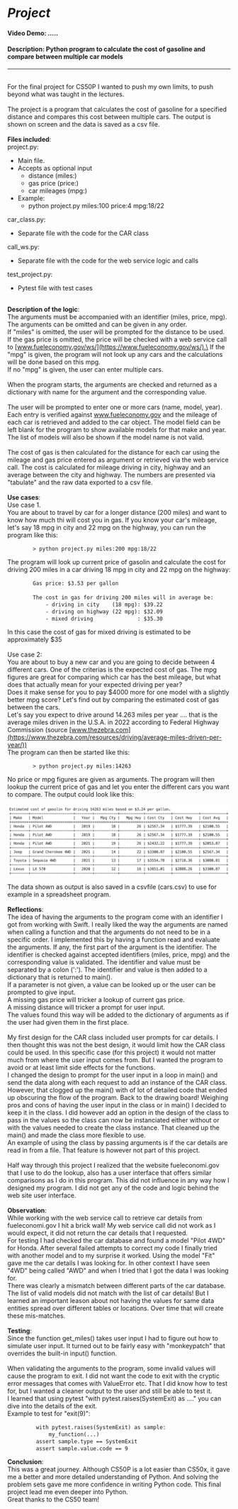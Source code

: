 # *Project*
#### Video Demo: .....
#### Description: Python program to calculate the cost of gasoline and compare between multiple car models

___
\
For the final project for CS50P I wanted to push my own limits, to push beyond what was 
taught in the lectures.
\
\
The project is a program that calculates the cost of gasoline for a specified distance and compares 
this cost between multiple cars. The output is shown on screen and the data is saved as a csv file.
\
\
**Files included**:\
project.py: 
* Main file. 
* Accepts as optional input
  - distance (miles:) 
  - gas price (price:)
  - car mileages (mpg:)
* Example: 
  - python project.py miles:100 price:4 mpg:18/22   

car_class.py:    
* Separate file with the code for the CAR class 

call_ws.py:      
* Separate file with the code for the web service logic and calls

test_project.py: 
* Pytest file with test cases

\
**Description of the logic**:\
The arguments must be accompanied with an identifier (miles, price, mpg). 
The arguments can be omitted and can be given in any order.\
If "miles" is omitted, the user will be prompted for the distance to be used.\
If the gas price is omitted, the price will be checked with a web service call to 
[www.fueleconomy.gov/ws/](https://www.fueleconomy.gov/ws/).\
If the "mpg" is given, the program will not look up any cars and the calculations 
will be done based on this mpg. \
If no "mpg" is given, the user can enter multiple cars.
\
\
When the program starts, the arguments are checked and returned as a dictionary with
name for the argument and the corresponding value.
\
\
The user will be prompted to enter one or more cars (name, model, year). Each entry is 
verified against www.fueleconomy.gov and the mileage of each car is retrieved and added 
to the car object. The model field can be left blank for the program to show available 
models for that make and year. The list of models will also be shown if the model name 
is not valid. 
\
\
The cost of gas is then calculated for the distance for each car using the mileage and gas 
price entered as argument or retrieved via the web service call. The cost is calculated for 
mileage driving in city, highway and an average between the city and highway. The numbers are
presented via "tabulate" and the raw data exported to a csv file.
\
\
**Use cases**:\
Use case 1.\
You are about to travel by car for a longer distance (200 miles) and want to know 
how much thi will cost you in gas. If you know your car's mileage, let's say 18 mpg in city 
and 22 mpg on the highway, you can run the program like this:

            > python project.py miles:200 mpg:18/22

The program will look up current price of gasolin and calculate the cost for driving 200 miles 
in a car driving 18 mpg in city and 22 mpg on the highway:

            Gas price: $3.53 per gallon

            The cost in gas for driving 200 miles will in average be: 
                - driving in city    (18 mpg): $39.22
                - driving on highway (22 mpg): $32.09
                - mixed driving              : $35.30

In this case the cost of gas for mixed driving is estimated to be approximately $35
\
\
Use case 2:\
You are about to buy a new car and you are going to decide between 4 different
cars. One of the criterias is the expected cost of gas. The mpg figures are great for comparing 
which car has the best mileage, but what does that actually mean for your expected driving per 
year?\
Does it make sense for you to pay $4000 more for one model with a slightly better mpg 
score? Let's find out by comparing the estimated cost of gas between the cars.\
Let's say you expect to drive around 14.263 miles per year .... that is the average 
miles driven in the U.S.A. in 2022 according to Federal Highway Commission (source 
[www.thezebra.com](https://www.thezebra.com/resources/driving/average-miles-driven-per-year/)) \
The program can then be started like this:

            > python project.py miles:14263

No price or mpg figures are given as arguments. The program will then lookup the current 
price of gas and let you enter the different cars you want to compare. The output could look 
like this:

![Example output for use case 2](use_case2.png)

The data shown as output is also saved in a csvfile (cars.csv) to use for example in a 
spreadsheet program.
\
\
**Reflections**:\
The idea of having the arguments to the program come with an identifier I got from working with Swift. 
I really liked the way the arguments are named when calling a function and that the arguments 
do not need to be in a specific order. I implemented this by having a function read and 
evaluate the arguments. If any, the first part of the argument is the identifier. The
identifier is checked against accepted identifiers (miles, price, mpg) and the corresponding
value is validated. The identifier and value must be separated by a colon (':').
The identifier and value is then added to a dictionary that is returned to main(). \
If a parameter is not given, a value can be looked up or the user can be prompted to give 
input. \
A missing gas price will tricker a lookup of current gas price. \
A missing distance will tricker a prompt for user input.\
The values found this way will be added to the dictionary of arguments as if the user
had given them in the first place.
\
\
My first design for the CAR class included user prompts for car details. I then thought this was
not the best design, it would limit how the CAR class could be used. In this specific case 
(for this project) it would not matter much from where the user input comes from. But I wanted
the program to avoid or at least limit side effects for the functions. \
I changed the design to prompt for the user input in a loop in main() and send the data along 
with each request to add an instance of the CAR class. \
However, that clogged up the main() with of lot of detailed code that ended up obscuring the flow
of the program. Back to the drawing board! Weighing pros and cons of having the user input in the 
class or in main() I decided to keep it in the class. I did however add an option in the design of 
the class to pass in the values so the class can now be instanciated either without or with the 
values needed to create the class instance. That cleaned up the main() and made the class more
flexible to use. \
An example of using the class by passing arguments is if the car details are read in from a file.
That feature is however not part of this project.
\
\
Half way through this project I realized that the website fueleconomi.gov that I use to do 
the lookup, also has a user interface that offers similar comparisons as I do in this 
program. This did not influence in any way how I designed my program. I did not get any of
the code and logic behind the web site user interface.
\
\
**Observation**:\
While working with the web service call to retrieve car details from fueleconomi.gov I
hit a brick wall! My web service call did not work as I would expect, it did not return the
car details that I requested. \
For testing I had checked the car database and found a model
"Pilot 4WD" for Honda. After several failed attempts to correct my code I finally tried with 
another model and to my surprise it worked. Using the model "Fit" gave me the car details I was 
looking for. In other context I have seen "4WD" being called "AWD" and when I tried that I got 
the data I was looking for. \
There was clearly a mismatch between different parts of the car 
database. The list of valid models did not match with the list of car details! But I learned 
an important leason about not having the values for same data entities spread over different 
tables or locations. Over time that will create these mis-matches. 
\
\
**Testing**:\
Since the function get_miles() takes user input I had to figure out how to simulate user input. 
It turned out to be fairly easy with "monkeypatch" that overrides the built-in input() function.\
\
When validating the arguments to the program, some invalid values will cause the program to exit.
I did not want the code to exit with the cryptic error messages that comes with ValueError etc. 
That I did know how to test for, but I wanted a cleaner output to the user and still be able to test 
it.\
I learned that using pytest "with pytest.raises(SystemExit) as ...." you can dive into the details of 
the exit. \
Example to test for "exit(9)":

             with pytest.raises(SystemExit) as sample:
                 my_function(...)
             assert sample.type == SystemExit
             assert sample.value.code == 9


**Conclusion**:\
This was a great journey. Although CS50P is a lot easier than CS50x, it gave me a better and more 
detailed understanding of Python. And solving the problem sets gave me more confidence in writing 
Python code. This final project lead me even deeper into Python. \
Great thanks to the CS50 team!
